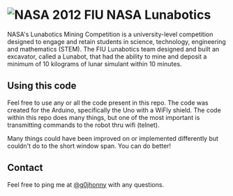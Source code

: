 ![NASA](http://visibleearth.nasa.gov/siteimages/nasa_logo_sm.png) 2012 FIU NASA Lunabotics 
===================

NASA's Lunabotics Mining Competition is a university-level competition designed to engage and retain students in science, technology, engineering and mathematics (STEM). The FIU Lunabotics team designed and built an excavator, called a Lunabot, that had the ability to mine and deposit a minimum of 10 kilograms of lunar simulant within 10 minutes.

Using this code
--
Feel free to use any or all the code present in this repo. The code was created for the Arduino, specifically the Uno with a WiFly shield. The code within this repo does many things, but one of the most important is transmitting commands to the robot thru wifi (telnet). 

Many things could have been improved on or implemented differently but couldn't do to the short window span. You can do better! 

Contact
--
Feel free to ping me at [@g0jhonny](https://twitter.com/g0jhonny) with any questions.
